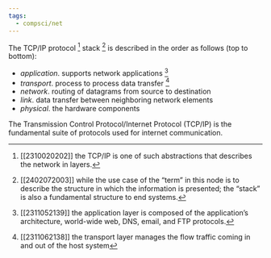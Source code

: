 ```yaml
---
tags:
  - compsci/net
---
```

The TCP/IP protocol [^1] stack [^4] is described in the order as follows (top to bottom):
- *application*. supports network applications [^2]
- *transport*. process to process data transfer [^3]
- *network*. routing of datagrams from source to destination
- *link*. data transfer between neighboring network elements
- *physical*. the hardware components

The Transmission Control Protocol/Internet Protocol (TCP/IP) is the fundamental suite of protocols used for internet communication.

[^1]: [[2310020202]] the TCP/IP is one of such abstractions that describes the network in layers.
[^2]: [[2311052139]] the application layer is composed of the application’s architecture, world-wide web, DNS, email, and FTP protocols.
[^3]: [[2311062138]] the transport layer manages the flow traffic coming in and out of the host system
[^4]: [[2402072003]] while the use case of the “term” in this node is to describe the structure in which the information is presented; the “stack” is also a fundamental structure to end systems.